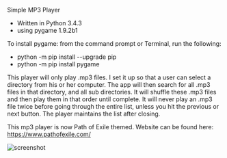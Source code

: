 Simple MP3 Player

- Written in Python 3.4.3
- using pygame 1.9.2b1




To install pygame:
from the command prompt or Terminal, run the following:

- python -m pip install --upgrade pip
- python -m pip install pygame




This player will only play .mp3 files. I set it up so that a user can select a directory from his or her computer. The app will then search for all .mp3 files in that directory, and all sub directories. It will shuffle these .mp3 files and then play them in that order until complete. It will never play an .mp3 file twice before going through the entire list, unless you hit the previous or next button. The player maintains the list after closing.




This mp3 player is now Path of Exile themed.
Website can be found here: https://www.pathofexile.com/




![screenshot](https://cloud.githubusercontent.com/assets/7481680/21291545/9b641ffa-c4b1-11e6-9839-45c6e0b5d518.png)
